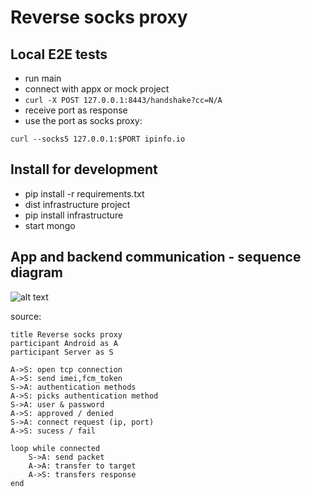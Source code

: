 # Reverse socks proxy


## Local E2E tests
- run main
- connect with appx or mock project
- `curl -X POST 127.0.0.1:8443/handshake?cc=N/A`
- receive port as response
- use the port as socks proxy:
```
curl --socks5 127.0.0.1:$PORT ipinfo.io
```

## Install for development
- pip install -r requirements.txt
- dist infrastructure project
- pip install infrastructure
- start mongo



## App and backend communication - sequence diagram
![alt text](https://www.websequencediagrams.com/cgi-bin/cdraw?lz=dGl0bGUgUmV2ZXJzZSBzb2NrcyBwcm94eQpwYXJ0aWNpcGFudCBBbmRyb2lkIGFzIEEADA1TZXJ2ZXIgYXMgUwoKQS0-Uzogb3BlbiB0Y3AgY29ubmVjdGlvbgATB3NlbmQgaW1laSxmY21fdG9rZW4KUy0-QTogYXV0aGVudGljYXRpb24gbWV0aG9kcwBKB3BpY2tzAA0WADgHdXNlciAmIHBhc3N3b3JkAIECB2FwcHJvdmVkIC8gZGVuaWUAJggAgREHIHJlcXVlc3QgKGlwLCBwb3J0KQCBIAh1Y2VzcyAvIGZhaWwKCmxvb3Agd2hpbGUAgUsIZWQKICAgIACBNgYAgVEFcGFja2V0ABEFQQCBTQV0cmFuc2ZlciB0byB0YXJnABMKUwATCnMgcmVzcG9uc2UKZW5kCg&s=napkin)


source:
```
title Reverse socks proxy
participant Android as A
participant Server as S

A->S: open tcp connection
A->S: send imei,fcm_token
S->A: authentication methods
A->S: picks authentication method
S->A: user & password
A->S: approved / denied
S->A: connect request (ip, port)
A->S: sucess / fail

loop while connected
    S->A: send packet
    A->A: transfer to target
    A->S: transfers response
end
```
